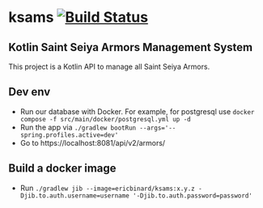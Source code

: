 # ksams [![Build Status](https://travis-ci.org/chesteric31/ksams.svg?branch=master)](https://travis-ci.org/chesteric31/ksams)
Kotlin Saint Seiya Armors Management System
-------------------------------------------
This project is a Kotlin API to manage all Saint Seiya Armors.

## <a name="configure"></a> Dev env

- Run our database with Docker. For example, for postgresql use `docker compose -f src/main/docker/postgresql.yml up -d`
- Run the app via `./gradlew bootRun --args='--spring.profiles.active=dev'`
- Go to https://localhost:8081/api/v2/armors/

## Build a docker image

- Run `./gradlew jib --image=ericbinard/ksams:x.y.z -Djib.to.auth.username=username '-Djib.to.auth.password=password'`
